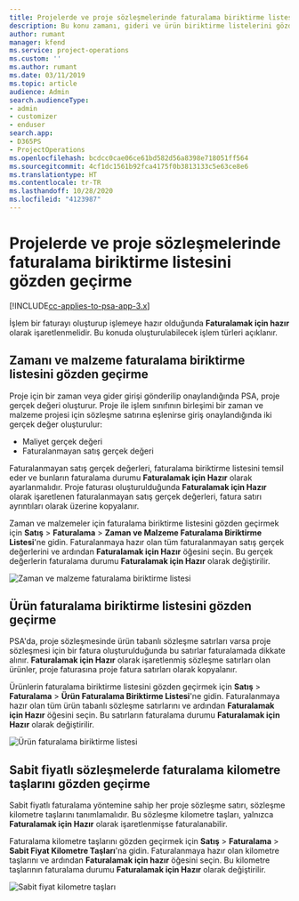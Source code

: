 ```yaml
---
title: Projelerde ve proje sözleşmelerinde faturalama biriktirme listesini gözden geçirme
description: Bu konu zamanı, gideri ve ürün biriktirme listelerini gözden geçirme ve bunları faturalama için hazır olarak işaretleme hakkında bilgi sağlar.
author: rumant
manager: kfend
ms.service: project-operations
ms.custom: ''
ms.author: rumant
ms.date: 03/11/2019
ms.topic: article
audience: Admin
search.audienceType:
- admin
- customizer
- enduser
search.app:
- D365PS
- ProjectOperations
ms.openlocfilehash: bcdcc0cae06ce61bd582d56a8398e718051ff564
ms.sourcegitcommit: 4cf1dc1561b92fca4175f0b3813133c5e63ce8e6
ms.translationtype: HT
ms.contentlocale: tr-TR
ms.lasthandoff: 10/28/2020
ms.locfileid: "4123987"
---
```

# <a name="review-the-invoicing-backlog-on-projects-and-project-contracts"></a>Projelerde ve proje sözleşmelerinde faturalama biriktirme listesini gözden geçirme

[!INCLUDE[cc-applies-to-psa-app-3.x](../includes/cc-applies-to-psa-app-3x.md)]

İşlem bir faturayı oluşturup işlemeye hazır olduğunda **Faturalamak için hazır** olarak işaretlenmelidir. Bu konuda oluşturulabilecek işlem türleri açıklanır.

## <a name="review-the-time-and-material-billing-backlog"></a>Zamanı ve malzeme faturalama biriktirme listesini gözden geçirme

Proje için bir zaman veya gider girişi gönderilip onaylandığında PSA, proje gerçek değeri oluşturur. Proje ile işlem sınıfının birleşimi bir zaman ve malzeme projesi için sözleşme satırına eşlenirse giriş onaylandığında iki gerçek değer oluşturulur:

- Maliyet gerçek değeri 
- Faturalanmayan satış gerçek değeri

Faturalanmayan satış gerçek değerleri, faturalama biriktirme listesini temsil eder ve bunların faturalama durumu **Faturalamak için Hazır** olarak ayarlanmalıdır. Proje faturası oluşturulduğunda **Faturalamak için Hazır** olarak işaretlenen faturalanmayan satış gerçek değerleri, fatura satırı ayrıntıları olarak üzerine kopyalanır.

Zaman ve malzemeler için faturalama biriktirme listesini gözden geçirmek için **Satış** \> **Faturalama** \> **Zaman ve Malzeme Faturalama Biriktirme Listesi**'ne gidin. Faturalanmaya hazır olan tüm faturalanmayan satış gerçek değerlerini ve ardından **Faturalamak için Hazır** öğesini seçin. Bu gerçek değerlerin faturalama durumu **Faturalamak için Hazır** olarak değiştirilir.

![Zaman ve malzeme faturalama biriktirme listesi](media/TMBacklog.png)

## <a name="review-the-product-billing-backlog"></a>Ürün faturalama biriktirme listesini gözden geçirme

PSA'da, proje sözleşmesinde ürün tabanlı sözleşme satırları varsa proje sözleşmesi için bir fatura oluşturulduğunda bu satırlar faturalamada dikkate alınır. **Faturalamak için Hazır** olarak işaretlenmiş sözleşme satırları olan ürünler, proje faturasına proje fatura satırları olarak kopyalanır.

Ürünlerin faturalama biriktirme listesini gözden geçirmek için **Satış** \> **Faturalama** \> **Ürün Faturalama Biriktirme Listesi**'ne gidin. Faturalanmaya hazır olan tüm ürün tabanlı sözleşme satırlarını ve ardından **Faturalamak için Hazır** öğesini seçin. Bu satırların faturalama durumu **Faturalamak için Hazır** olarak değiştirilir.

![Ürün faturalama biriktirme listesi](media/ProductBacklog.png)

## <a name="review-billing-milestones-on-fixed-price-contracts"></a>Sabit fiyatlı sözleşmelerde faturalama kilometre taşlarını gözden geçirme

Sabit fiyatlı faturalama yöntemine sahip her proje sözleşme satırı, sözleşme kilometre taşlarını tanımlamalıdır. Bu sözleşme kilometre taşları, yalnızca **Faturalamak için Hazır** olarak işaretlenmişse faturalanabilir. 

Faturalama kilometre taşlarını gözden geçirmek için **Satış** \> **Faturalama** \> **Sabit Fiyat Kilometre Taşları**'na gidin. Faturalanmaya hazır olan kilometre taşlarını ve ardından **Faturalamak için hazır** öğesini seçin. Bu kilometre taşlarının faturalama durumu **Faturalamak için Hazır** olarak değiştirilir.

![Sabit fiyat kilometre taşları](media/FPBacklog.png)

